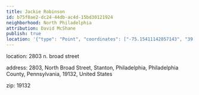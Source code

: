 ```yaml
---
title: Jackie Robinson
id: b75f0ae2-dc24-44db-ac4d-15bd30121924
neighborhood: North Philadelphia
attribution: David McShane
publish: true
location: '{"type": "Point", "coordinates": ["-75.15411142857143", "39.99566385714286"]}'
---
```


location: 2803 n. broad street


            








            
address: 2803, North Broad Street, Stanton, Philadelphia, Philadelphia County, Pennsylvania, 19132, United States



zip: 19132



                